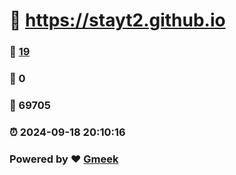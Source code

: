 #   :link: https://stayt2.github.io 
### :page_facing_up: [19](https://stayt2.github.io/tag.html) 
### :speech_balloon: 0 
### :hibiscus: 69705 
### :alarm_clock: 2024-09-18 20:10:16 
### Powered by :heart: [Gmeek](https://github.com/Meekdai/Gmeek)
